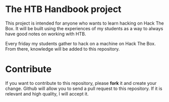 # The HTB Handbook project

This project is intended for anyone who wants to learn hacking on Hack The Box. It will be built using the experiences of my students as a way to always have good notes on working with HTB.

Every friday my students gather to hack on a machine on Hack The Box. From there, knowledge will be added to this repository.

# Contribute

If you want to contribute to this repository, please **fork** it and create your change. Github will allow you to send a pull request to this repository. If it is relevant and high quality, I will accept it.

